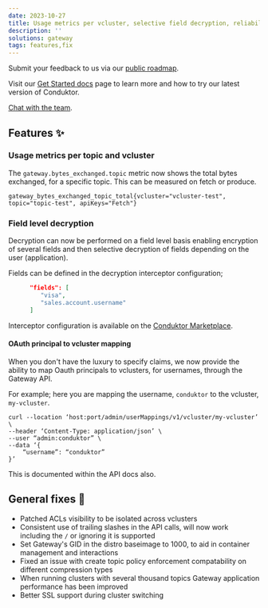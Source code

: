 ```yaml
---
date: 2023-10-27
title: Usage metrics per vcluster, selective field decryption, reliability & performance enhancements
description: ''
solutions: gateway
tags: features,fix
---
```


Submit your feedback to us via our [public roadmap](https://product.conduktor.help/).

Visit our [Get Started docs](https://docs.conduktor.io/gateway/) page to learn more and how to try our latest version of Conduktor.

[Chat with the team](https://www.conduktor.io/contact/sales/).

## Features ✨

### Usage metrics per topic and vcluster

The `gateway.bytes_exchanged.topic` metric now shows the total bytes exchanged, for a specific topic. This can be measured on fetch or produce.

`gateway_bytes_exchanged_topic_total{vcluster="vcluster-test", topic="topic-test", apiKeys="Fetch"}`

### Field level decryption

Decryption can now be performed on a field level basis enabling encryption of several fields and then selective decryption of fields depending on the user (application).

Fields can be defined in the decryption interceptor configuration;

```json
      "fields": [
         "visa",
         "sales.account.username"
      ]
```

Interceptor configuration is available on the [Conduktor Marketplace](https://marketplace.conduktor.io/interceptors/field-level-encryption/).

#### OAuth principal to vcluster mapping

When you don't have the luxury to specify claims, we now provide the ability to map Oauth principals to vclusters, for usernames, through the Gateway API.

For example; here you are mapping the username, `conduktor` to the vcluster, `my-vcluster`.

```
curl --location ‘host:port/admin/userMappings/v1/vcluster/my-vcluster’ \
--header ‘Content-Type: application/json’ \
--user “admin:conduktor” \
--data ‘{
    “username”: “conduktor”
}’
```

This is documented within the API docs also.

## General fixes 🔨

- Patched ACLs visibility to be isolated across vclusters
- Consistent use of trailing slashes in the API calls, will now work including the `/` or ignoring it is supported
- Set Gateway's GID in the distro baseimage to 1000, to aid in container management and interactions
- Fixed an issue with create topic policy enforcement compatability on different compression types
- When running clusters with several thousand topics Gateway application performance has been improved
- Better SSL support during cluster switching
